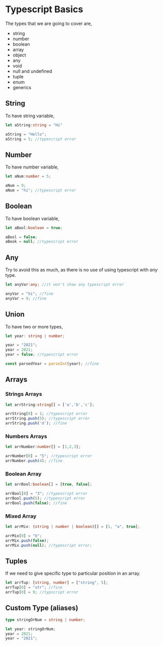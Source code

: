 # Typescript Basics

The types that we are going to cover are,

- string
- number
- boolean
- array
- object
- any
- void
- null and undefined
- tuple
- enum
- generics

## String

To have string variable,

```typescript
let aString:string = "Hi"

aString = "Hello";
aString = 5; //typescript error
```

## Number

To have number variable,

```typescript
let aNum:number = 5;

aNum = 9;
aNum = "hi"; //typescript error
```

## Boolean

To have boolean variable,

```typescript
let aBool:boolean = true;

aBool = false;
aBook = null; //typescript error
```

## Any

Try to avoid this as much, as there is no use of using typescript with *any* type.

```typescript
let anyVar:any; //it won't show any typescript error

anyVar = "hi"; //fine
anyVar = 9; //fine
```

## Union

To have two or more types,

```typescript
let year: string | number;

year = "2021";
year = 2021;
year = false; //typescript error

const parsedYear = parseInt(year); //fine
```

## Arrays

### Strings Arrays

```typescript
let arrString:string[] = ['a','b','c'];

arrString[0] = 1; //typescript error
arrString.push(5); //typescript error
arrString.push('d'); //fine
```

### Numbers Arrays

```typescript
let arrNumber:number[] = [1,2,3];

arrNumber[0] = "5"; //typescript error
arrNumber.push(4); //fine
```

### Boolean Array

```typescript
let arrBool:boolean[] = [true, false];

arrBool[0] = "3"; //typescript error
arrBool.push(5); //typescript error
arrBool.push(false); //fine
```

### Mixed Array

```typescript
let arrMix: (string | number | boolean)[] = [1, "a", true];

arrMix[0] = "b";
arrMix.push(false);
arrMix.push(null); //typescript error;
```

## Tuples

If we need to give specific type to particular position in an array.

```typescript
let arrTup: [string, number] = ["string", 5];
arrTup[0] = "str"; //fine
arrTup[0] = 9; //typscript error
```

## Custom Type (aliases)

```typescript
type stringOrNum = string | number;

let year: stringOrNum;
year = 2021;
year = "2021";
```